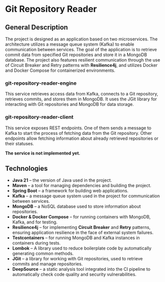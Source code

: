 # Git Repository Reader

## General Description

The project is designed as an application based on two microservices. The architecture utilizes a message queue system (Kafka) to enable communication between services. The goal of the application is to retrieve commit data from specified Git repositories and store it in a MongoDB database. The project also features resilient communication through the use of Circuit Breaker and Retry patterns with **Resilience4j**, and utilizes Docker and Docker Compose for containerized environments.

### git-repository-reader-engine

This service retrieves access data from Kafka, connects to a Git repository, retrieves commits, and stores them in MongoDB. It uses the JGit library for interacting with Git repositories and MongoDB for data storage.

### git-repository-reader-client

This service exposes REST endpoints. One of them sends a message to Kafka to start the process of fetching data from the Git repository. Other endpoints allow fetching information about already retrieved repositories or their statuses.

**The service is not implemented yet.**

## Technologies

- **Java 21** – the version of Java used in the project.
- **Maven** – a tool for managing dependencies and building the project.
- **Spring Boot** – a framework for building web applications.
- **Kafka** – a message queue system used in the project for communication between services.
- **MongoDB** – a NoSQL database used to store information about repositories.
- **Docker & Docker Compose** – for running containers with MongoDB, Kafka, and for testing.
- **Resilience4j** – for implementing **Circuit Breaker** and **Retry** patterns, ensuring application resilience in the face of external system failures.
- **Testcontainers** – for running MongoDB and Kafka instances in containers during tests.
- **Lombok** – A library used to reduce boilerplate code by automatically generating common methods.
- **JGit** – a library for working with Git repositories, used to retrieve commits and manage repositories.
- **DeepSource** – a static analysis tool integrated into the CI pipeline to automatically check code quality and security vulnerabilities.
